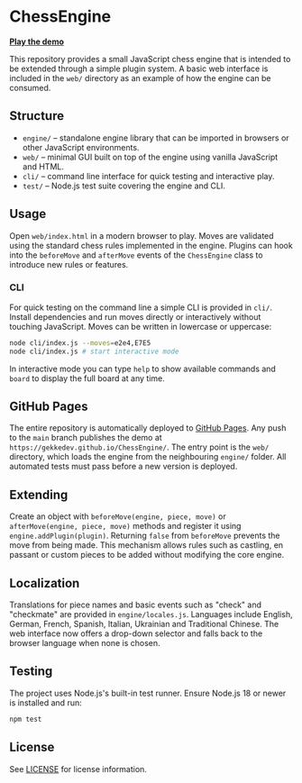 # ChessEngine

[**Play the demo**](https://gekkedev.github.io/ChessEngine/web)

This repository provides a small JavaScript chess engine that is intended to be
extended through a simple plugin system. A basic web interface is included in
the `web/` directory as an example of how the engine can be consumed.

## Structure

- `engine/` – standalone engine library that can be imported in browsers or
  other JavaScript environments.
- `web/` – minimal GUI built on top of the engine using vanilla JavaScript and
  HTML.
- `cli/` – command line interface for quick testing and interactive play.
- `test/` – Node.js test suite covering the engine and CLI.

## Usage

Open `web/index.html` in a modern browser to play. Moves are validated using the
standard chess rules implemented in the engine. Plugins can hook into the
`beforeMove` and `afterMove` events of the `ChessEngine` class to introduce new
rules or features.

### CLI

For quick testing on the command line a simple CLI is provided in `cli/`.
Install dependencies and run moves directly or interactively without touching JavaScript. Moves can
be written in lowercase or uppercase:

```bash
node cli/index.js --moves=e2e4,E7E5
node cli/index.js # start interactive mode
```

In interactive mode you can type `help` to show available commands and `board` to
display the full board at any time.

## GitHub Pages

The entire repository is automatically deployed to
[GitHub Pages](https://pages.github.com/). Any push to the `main` branch
publishes the demo at `https://gekkedev.github.io/ChessEngine/`. The entry
point is the `web/` directory, which loads the engine from the neighbouring
`engine/` folder.
All automated tests must pass before a new version is deployed.

## Extending

Create an object with `beforeMove(engine, piece, move)` or `afterMove(engine,
piece, move)` methods and register it using `engine.addPlugin(plugin)`. Returning
`false` from `beforeMove` prevents the move from being made. This mechanism
allows rules such as castling, en passant or custom pieces to be added without
modifying the core engine.

## Localization

Translations for piece names and basic events such as "check" and "checkmate"
are provided in `engine/locales.js`. Languages include English, German, French,
Spanish, Italian, Ukrainian and Traditional Chinese. The web interface now
offers a drop-down selector and falls back to the browser language when none is
chosen.

## Testing

The project uses Node.js's built-in test runner. Ensure Node.js 18 or newer is
installed and run:

```bash
npm test
```

## License

See [LICENSE](LICENSE) for license information.
